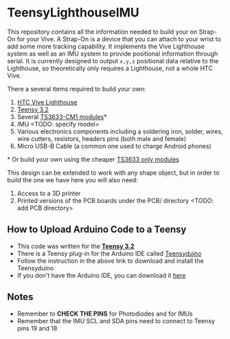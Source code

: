 # TeensyLighthouseIMU

This repository contains all the information needed to build your on Strap-On for your Vive. A Strap-On is a device that you can attach to your wrist to add some more tracking capability. It implements the Vive Lighthouse system as well as an IMU system to provide positional information through serial. It is currently designed to output `x,y,z` positional data relative to the Lighthouse, so theoretically only requires a Lighthouse, not a whole HTC Vive.

There a several items required to build your own:

1. [HTC Vive Lighthouse](https://www.vive.com/us/accessory/base-station/)
2. [Teensy 3.2](https://www.pjrc.com/store/teensy32.html)
3. Several [TS3633-CM1 modules](https://www.triadsemi.com/product/ts3633-cm1/)*
4. IMU <TODO: specify model>
5. Various electronics components including a soldering iron, solder, wires, wire cutters, resistors, headers pins (both male and female)
6. Micro USB-B Cable (a common one used to charge Android phones)

\* Or build your own using the cheaper [TS3633 only modules](https://www.triadsemi.com/product/ts3633/)

This design can be extended to work with any shape object, but in order to build the one we have here you will also need:

1. Access to a 3D printer
2. Printed versions of the PCB boards under the PCB/ directory <TODO: add PCB directory>




## How to Upload Arduino Code to a Teensy
* This code was written for the [**Teensy 3.2**](https://www.pjrc.com/store/teensy32.html)
* There is a Teensy plug-in for the Arduino IDE called [Teensyduino](https://www.pjrc.com/teensy/teensyduino.html)
* Follow the instruction in the above link to download and install the Teensyduino
* If you don't have the Arduino IDE, you can download it [here](https://www.arduino.cc/en/main/software) 

## Notes
- Remember to **CHECK THE PINS** for Photodiodes and for IMUs
- Remember that the IMU SCL and SDA pins need to connect to Teensy pins 19 and 18

